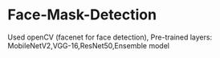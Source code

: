 # Face-Mask-Detection
Used openCV (facenet for face detection), Pre-trained layers: MobileNetV2,VGG-16,ResNet50,Ensemble model
